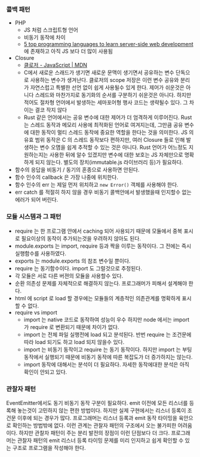### 콜백 패턴
* PHP
  * JS 처럼 스크립트형 언어
  * 비동기 동작에 차이
  * [5 top programming languages to learn server-side web development](https://twm.me/best-programming-languages-and-frameworks-for-server-side-web-development/amp/) 에 존재하고 아직 JS 보다 더 많이 사용됨
* Closure
  * [클로저 - JavaScript | MDN](https://developer.mozilla.org/ko/docs/Web/JavaScript/Guide/Closures)
  * C에서 새로운 스래드가 생기면 새로운 문맥이 생기면서 공유하는 변수 단독으로 사용하는 변수가 생겨난다. 클로저의 scope 저장은 이런 변수 공유와 분리가 자연스럽고 특별한 선언 없이 쉽게 사용될수 있게 한다. 제어가 쉬운것은 아니다 스레드와 마찬가지로 동기화의 순서를 구분하기 쉬운것은 아니다. 하지만 적어도 절차형 언어에서 발생하는 세마포어형 행사 코드는 생략될수 있다. 그 차이는 결코 작지 않다
  * Rust 같은 언어에서는 공유 변수에 대한 제어가 더 엄격하게 이루어진다. Rust 는 스레드 동작과 메모리 사용에 최적화된 언어로 여겨지는데, 그만큼 공유 변수에 대한 동작이 멀티 스레드 동작에 중요한 역할을 한다는 것을 의미한다. JS 의 유효 범위 동작은 C 의 스레드 동작보다 편하지만, 여러 Closure 들로 인해 발생하는 변수 오몀을 쉽게 추적할 수 있는 것은 아니다. Rust 언어가 어느정도 지원하는지는 사용한 뒤에 알수 있겠지만 변수에 대한 보호는 JS 자체만으로 명확하게 되지 않는다. 별도의 장치(immutable.js 라이브러리 등)가 필요하다.
* 함수의 응답을 비동기 / 동기의 혼종으로 사용하면 안된다.
* 함수 인수의 callback 은 가장 나중에 위치한다.
* 함수 인수의 err 는 제일 먼저 위치하고 `new Error()` 객체를 사용해야 한다.
* err catch 를 적절히 하지 않을 경우 비동기 콜백안에서 발생했을때 인지할수 없는 에러가 되어 버린다.

### 모듈 시스템과 그 패턴
* require 는 한 프로그램 안에서 caching 되어 사용되기 때문에 모듈에서 중복 표시로 필요이상의 동작이 추가되는것을 우려하지 않아도 된다.
* module.exports 는 import, require 등과 짝을 이루는 동작이다. 그 전에는 즉시 실행함수를 사용하였다.
* exports 는 module.exports 의 참조 변수일 뿐이다.
* require 는 동기함수이다. import 도 그럴것으로 추정된다.
* 각 모듈은 서로 다른 버젼의 모듈을 사용할수 있다.
* 순환 의존성 문제를 자체적으로 해결하지 않는다. 프로그래머가 피해서 설계해야 한다.
* html 에 script 로 load 할 경우에는 모듈들의 계층적인 의존관계를 명확하게 표시할 수 없다.
* require vs import
  * import 는 native 코드로 동작하여 성능이 우수 하지만 node 에서는 import 가 require 로 변환되기 때문에 차이가 없다.
  * import 는 전체 파일 실행전에 load 되고 분석된다. 반번 require 는 조건문에 따라 load 되기도 하고 load 되지 않을수 있다.
  * import 는 비동기 동작이고 require 는 동기 동작이다. 하지만 import 는 부팅동작에서 실행되기 때문에 비동기 동작에 따른 복잡도가 더 증가하지는 않는다.
  * import 동작에 대해서는 분석이 더 필요하다. 자세한 동작에대한 분석은 아직 확인이 안되고 있다.

### 관찰자 패턴
EventEmitter에서도 동기 비동기 동작 구분이 필요하다. emit 이전에 모든 리스너를 등록해 놓는것이 고민하지 않는 편한 방법이다. 하지만 실제 구현에서는 리스너 등록이 조건문 이후에 되는 경우가 많다. 프로그래머는 리스너 등록과 emit 동작 타이밍을 육안으로 확인하는 방법밖에 없다. 이런 관계는 관찰자 패턴의 구조에서 오는 불가피한 어려움이다. 하지만 관찰자 패턴이 주는 분리 발전의 장점이 이런 단점보다 더 크다. 프로그래머는 관찰자 패턴의 emit 리스너 등록 타이밍 문제를 미리 인지하고 쉽게 확인할 수 있는 구조로 프로그램을 작성해야 한다.

